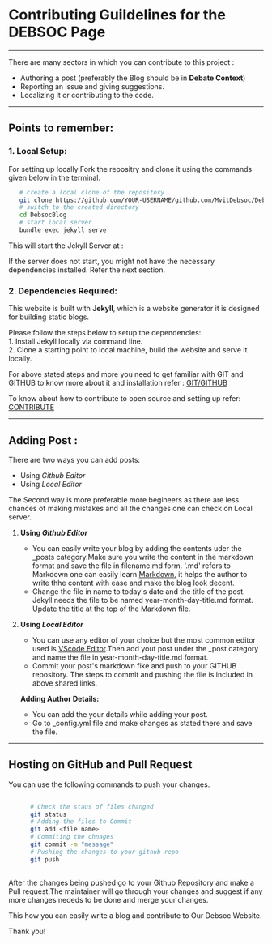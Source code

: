 # Contributing Guildelines for the DEBSOC Page 

* * *

There are many  sectors in which you can contribute to this project :
* Authoring a post (preferably the Blog should be in **Debate Context**)
* Reporting an issue and giving suggestions.
* Localizing it or contributing to the code.

---

## Points to remember:
### 1. Local Setup:
    
   For setting up locally Fork the repositry and clone it using the commands given below in the terminal.
    
 ```sh
    # create a local clone of the repository
    git clone https://github.com/YOUR-USERNAME/github.com/MvitDebsoc/DebsocBlog
    # switch to the created directory
    cd DebsocBlog
    # start local server
    bundle exec jekyll serve
 ```
  This will start the Jekyll Server at :
   
   If the server does not start, you might not have the necessary dependencies installed. Refer the next section.

### 2. Dependencies Required: 

   This website is built with **Jekyll**, which is a website generator it is designed for building static blogs.
   
   Please follow the steps below to setup the dependencies:</br>
    1. Install Jekyll locally via command line.</br>
    2. Clone a starting point to local machine, build the website and serve it locally.
    
   For above stated steps and more you need to get familiar with GIT and GITHUB to know more about it and installation refer : [GIT/GITHUB](https://blog.glugmvit.com/gitpart2/)
   
   To know about how to contribute to open source and setting up refer: [CONTRIBUTE](https://blog.glugmvit.com/contributing-to-glugblog/)
  * * *
  
 ## Adding Post :
  There are two ways you can add posts:
   * Using _Github Editor_
   * Using _Local Editor_
   
   The Second way is more preferable more begineers as there are less chances of making mistakes and all the changes one can check on Local server.
   1. **Using _Github Editor_**
       * You can easily write your blog by adding the contents uder the _posts category.Make sure you write the content in the markdown format and save the file in filename.md
       form. '.md' refers to Markdown one can easily learn [Markdown](https://www.markdowntutorial.com/), it helps the author to write thhe content with ease and make the blog look decent. 
       * Change the file in name to today's date and the title of the post. Jekyll needs the file to be named year-month-day-title.md format. Update the title at the top of the Markdown file.
   2. **Using _Local Editor_**
       * You can use any editor of your choice but the most common editor used is [VScode Editor](https://code.visualstudio.com/download).Then add yout post under the _post category and name the file in year-month-day-title.md format.
       * Commit your post's markdown fike and push to your GITHUB repository. The steps to commit and pushing the file is included in above shared links.
       
      **Adding Author Details:**
       - You can add the your details while adding your post. 
       - Go to _config.yml file and make changes as stated there and save the file.
   * * *
   ## Hosting on GitHub and Pull Request 
   You can use the following commands to push your changes.
      
 ```sh
       
       # Check the staus of files changed 
       git status
       # Adding the files to Commit
       git add <file name>
       # Commiting the chnages 
       git commit -m "message"
       # Pushing the changes to your github repo
       git push
       
```
    
  After the changes being pushed go to your Github Repository and make a Pull request.The maintainer will go through your changes and suggest if any more changes nededs to be done and merge your changes. 
  
  This how you can easily write a blog and contribute to Our Debsoc Website.
  
  Thank you!
   
 
    
